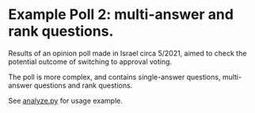 # Example Poll 2: multi-answer and rank questions.
Results of an opinion poll made in Israel circa 5/2021, aimed to check the potential outcome of switching to approval voting.

The poll is more complex, and contains single-answer questions, multi-answer questions and rank questions.

See [analyze.py](analyze.py) for usage example.
